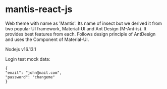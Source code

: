 # mantis-react-js

Web theme with name as 'Mantis'. Its name of insect but we derived it from two popular UI framework, Material-UI and Ant Design (M-Ant-is). It provides best features from each. Follows design principle of AntDesign and uses the Component of Material-UI.

Nodejs v16.13.1

Login test mock data:

```
{
"email": "john@mail.com",
"password": "changeme"
}
```

